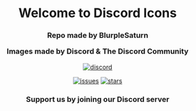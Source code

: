 <h1 align="center">Welcome to Discord Icons</h1>
<h3 align="center">Repo made by BlurpleSaturn

Images made by Discord & The Discord Community</h3>

<div align="center">

[![discord](https://img.shields.io/discord/909261119103832084?style=for-the-badge&color=5865f2&label=Discord)](https://discord.gg/TKz7BMwEap)

[![issues](https://img.shields.io/github/issues/BlurpleSaturn/discord-icons?style=for-the-badge&color=d84559)](https://github.com/BlurpleSaturn/discord-icons)
[![stars](https://img.shields.io/github/stars/BlurpleSaturn/discord-icons?color=009F81&label=stars&style=for-the-badge)](https://github.com/BlurpleSaturn/discord-icons)

<h3 align="center">Support us by joining our Discord server</h3>

</div>
